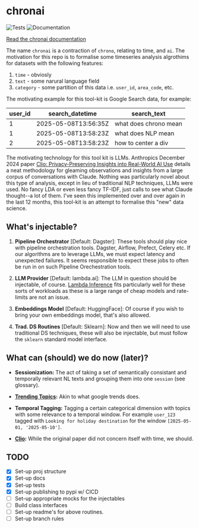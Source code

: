 # chronai

![Tests][badge-tests]
![Documentation][badge-docs]

[badge-tests]: https://img.shields.io/github/actions/workflow/status/jskerman/chronai/test.yaml?branch=main
[badge-docs]: https://img.shields.io/readthedocs/chronai

[Read the chronai documentation](https://chronai.readthedocs.io/en/latest/index.html)

The name `chronai` is a contraction of `chrono`, relating to time, and `ai`. The motivation for this repo is to formalise some timeseries analysis algrothims for datasets with the following features:

1. `time` - obviosly
2. `text` - some narural language field
3. `category` - some partition of this data i.e. `user_id`, `area_code`, etc.

The motivating example for this tool-kit is Google Search data, for example:

| user_id | search_datetime      | search_text            |
|---------|----------------------|------------------------|
| 1       | 2025-05-08T13:56:35Z | what does chrono mean  |
| 1       | 2025-05-08T13:58:23Z | what does NLP mean     |
| 2       | 2025-05-08T13:58:23Z | how to center a div    |

The motivating technology for this tool kit is LLMs. Anthropics December 2024 paper [Clio: Privacy-Preserving Insights into Real-World AI Use](https://arxiv.org/abs/2412.13678) details a neat methodology for gleaming observations and insights from a large corpus of conversations with Claude. Nothing was particularly novel about this type of analysis, except in lieu of traditional NLP techniques, LLMs were used. No fancy LDA or even less fancy TF-IDF, just calls to see what Claude thought--a lot of them. I've seen this implemented over and over again in the last 12 months, this tool-kit is an attempt to formalise this "new" data science.

## What's injectable?

1. __Pipeline Orchestrator__ [Default: Dagster]: These tools should play nice with pipeline orchestration tools. Dagster, Airflow, Prefect, Celery etc. If our algorithms are to leverage LLMs, we must expect latency and unexpected failures. It seems responsible to expect these jobs to often be run in on such Pipeline Orechestration tools.

2. __LLM Provider__ [Default: lambda.ai]: The LLM in question should be injectable, of course. [Lambda Inference](https://lambda.ai/inference) fits particularly well for these sorts of workloads as these is a large range of cheap models and rate-limits are not an issue.

3. __Embeddings Model__ [Default: HuggingFace]: Of course if you wish to bring your own embeddings model, that's also allowed.

4. __Trad. DS Routines__ [Default: Sklearn]: Now and then we will need to use traditional DS techniques, these will also be injectable, but must follow the `sklearn` standard model interface.


## What can (should) we do now (later)?

- __Sessionization:__ The act of taking a set of semantically consistant and temporally relevant NL texts and grouping them into one `session` (see glossary).

- __[Trending Topics](https://trends.google.com/trending?geo=GB):__ Akin to what google trends does.

- __Temporal Tagging:__ Tagging a certain categorical dimension with topics with some relevance to a temporal window. For example `user_123` tagged with `Looking for holiday destination` for the window `[2025-05-01, '2025-05-10']`.

- __[Clio](https://arxiv.org/abs/2412.13678):__ While the original paper did not concern itself with time, we should.


## TODO

- [x] Set-up proj structure
- [x] Set-up docs
- [x] Set-up tests
- [x] Set-up publishing to pypi w/ CICD
- [ ] Set-up appropriate mocks for the injectables
- [ ] Build class interfaces
- [ ] Set-up readme's for above routines.
- [ ] Set-up branch rules
